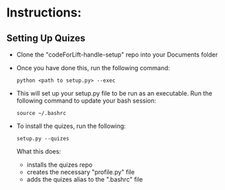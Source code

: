 # Instructions: #

## Setting Up Quizes ##

- Clone the "codeForLift-handle-setup" repo into your Documents folder

- Once you have done this, run the following command:

  `python <path to setup.py> --exec`

- This will set up your setup.py file to be run as an executable. Run the following command to update your bash session:

  `source ~/.bashrc`

- To install the quizes, run the following:

  `setup.py --quizes`

  What this does:
  - installs the quizes repo
  - creates the necessary "profile.py" file
  - adds the quizes alias to the ".bashrc" file
